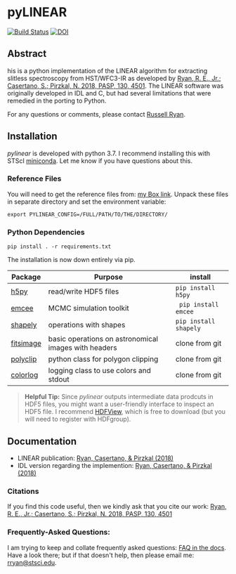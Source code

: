 # pyLINEAR 
[![Build Status](https://travis-ci.org/Russell-Ryan/pyLINEAR.svg?branch=master)](https://travis-ci.org/Russell-Ryan/pyLINEAR) [![DOI](https://zenodo.org/badge/193565310.svg)](https://zenodo.org/badge/latestdoi/193565310)



## Abstract

his is a python implementation of the LINEAR algorithm for extracting slitless spectroscopy from HST/WFC3-IR as developed by [Ryan, R. E., Jr.; Casertano, S.; Pirzkal, N. 2018, PASP, 130, 4501](https://ui.adsabs.harvard.edu/abs/2018PASP..130c4501R/abstract).  The LINEAR software was originally developed in IDL and C, but had several limitations that were remedied in the porting to Python.

For any questions or comments, please contact [Russell Ryan](mailto:rryan@stsci.edu?subject=[GitHub]%20PyLINEAR%20question).



## Installation

*pylinear* is developed with python 3.7.  I recommend installing this with STScI [miniconda](https://astroconda.readthedocs.io/en/latest/).  Let me know if you have questions about this.


### Reference Files
You will need to get the reference files from: [my Box link](https://stsci.app.box.com/folder/119486568677).  Unpack these files in separate directory and set the environment variable:

``` export PYLINEAR_CONFIG=/FULL/PATH/TO/THE/DIRECTORY/ ```





### Python Dependencies



``` pip install . -r requirements.txt ```


The installation is now down entirely via pip.

| Package | Purpose | install |
|---------|---------|---------|
| [h5py](https://pypi.org/project/h5py/) | read/write HDF5 files | ```pip install h5py``` |
| [emcee](https://github.com/dfm/emcee) | MCMC simulation toolkit | ``` pip install emcee``` |
| [shapely](https://pypi.org/project/Shapely/) | operations with shapes | ```pip install shapely``` |
| [fitsimage](https://github.com/Russell-Ryan/fitsimage) | basic operations on astronomical images with headers | clone from git |
| [polyclip](https://github.com/Russell-Ryan/polyclip) | python class for polygon clipping | clone from git |
| [colorlog](https://github.com/Russell-Ryan/colorlog) | logging class to use colors and stdout | clone from git |


> **Helpful Tip:** Since *pylinear* outputs intermediate data prodcuts in HDF5 files, you might want a user-friendly interface to inspect an HDF5 file.  I recommend [HDFView](https://www.hdfgroup.org/downloads/hdfview/), which is free to download (but you will need to register with HDFgroup).




## Documentation



* LINEAR publication: [Ryan, Casertano, & Pirzkal (2018)](https://ui.adsabs.harvard.edu/abs/2018PASP..130c4501R/abstract)
* IDL version regarding the implemention: [Ryan, Casertano, \& Pirzkal (2018)](http://www.stsci.edu/hst/wfc3/documents/ISRs/WFC3-2018-13.pdf)


### Citations

If you find this code useful, then we kindly ask that you cite our work: [Ryan, R. E., Jr.; Casertano, S.; Pirzkal, N. 2018, PASP, 130, 4501](https://ui.adsabs.harvard.edu/abs/2018PASP..130c4501R/abstract)


### Frequently-Asked Questions:

I am trying to keep and collate frequently asked questions: [FAQ in the docs](https://github.com/Russell-Ryan/pyLINEAR/tree/master/docs).  Have a look there; but if that doesn't help, then please email me: [rryan@stsci.edu](mailto:rryan@stsci.edu?subject=[GitHub]%20PyLINEAR%20question).
